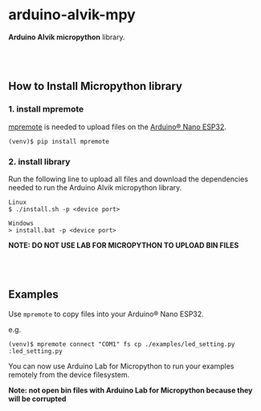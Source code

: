 # arduino-alvik-mpy

**Arduino Alvik micropython** library.



<br>
<br>



## How to Install Micropython library

### 1. install mpremote

[mpremote](https://docs.micropython.org/en/latest/reference/mpremote.html) is needed to upload files on the [Arduino® Nano ESP32](https://store.arduino.cc/products/nano-esp32?gad_source=1&gclid=Cj0KCQiA2KitBhCIARIsAPPMEhLtIxV_s7KyLJO4-69RdR1UeFTdgGK_XmI8w7xdbur4gs1oJU4Jl68aAhbaEALw_wcB).

```shell
(venv)$ pip install mpremote
```

### 2. install library

Run the following line to upload all files and download the dependencies needed to run the Arduino Alvik micropython library.

```shell
Linux
$ ./install.sh -p <device port>

Windows
> install.bat -p <device port>
```

__NOTE: DO NOT USE LAB FOR MICROPYTHON TO UPLOAD BIN FILES__

<br>
<br>

## Examples

Use `mpremote` to copy files into your Arduino® Nano ESP32.

e.g.
``` shell
(venv)$ mpremote connect "COM1" fs cp ./examples/led_setting.py :led_setting.py
```

You can now use Arduino Lab for Micropython to run your examples remotely from the device filesystem.

__Note: not open bin files with Arduino Lab for Micropython because they will be corrupted__
